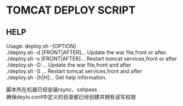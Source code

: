 # TOMCAT DEPLOY SCRIPT  
## HELP
Usage: deploy.sh -[OPTION]  
 ./deploy.sh -d [FRONT|AFTER]... Update the war file,front or after.  
 ./deploy.sh -s [FRONT|AFTER]... Restart tomcat services,front or after  
 ./deploy.sh -D ... Update the war file,front and after  
 ./deploy.sh -S ... Restart tomcat services,front and after  
 ./deploy.sh -[h|H]... Get help information.  
 
脚本所在机器已经安装rsync、sshpass  
确保deylo.conf中定义的目录都已经创建并拥有读写权限  

